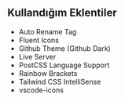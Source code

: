 ## Kullandığım Eklentiler
- Auto Rename Tag
- Fluent Icons
- Github Theme (Github Dark)
- Live Server
- PostCSS Language Support
- Rainbow Brackets
- Tailwind CSS IntelliSense
- vscode-icons
